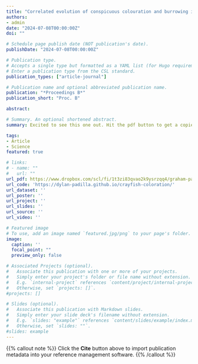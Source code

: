 ```yaml
---
title: "Correlated evolution of conspicuous colouration and burrowing in crayfish"
authors:
- admin
date: "2024-07-08T00:00:00Z"
doi: ""

# Schedule page publish date (NOT publication's date).
publishDate: "2024-07-08T00:00:00Z"

# Publication type.
# Accepts a single type but formatted as a YAML list (for Hugo requirements).
# Enter a publication type from the CSL standard.
publication_types: ["article-journal"]

# Publication name and optional abbreviated publication name.
publication: "*Proceedings B*"
publication_short: "Proc. B"

abstract:

# Summary. An optional shortened abstract.
summary: Excited to see this one out. Hit the pdf button to get a copie of the paper. Do not hesitate to reach out in case you have questions.

tags:
- Article
- Science
featured: true

# links:
# - name: ""
#   url: ""
url_pdf: https://www.dropbox.com/scl/fi/1t3zi83qvao2k9ysrzqq4/graham-padilla-perez-2024-correlated-evolution-of-conspicuous-colouration-and-burrowing-in-crayfish.pdf?rlkey=jbe17hvlezxrdschrw03jmpay&dl=0
url_code: 'https://dylan-padilla.github.io/crayfish-coloration/'
url_dataset: ''
url_poster: ''
url_project: ''
url_slides: ''
url_source: ''
url_video: ''

# Featured image
# To use, add an image named `featured.jpg/png` to your page's folder. 
image:
  caption: ''
  focal_point: ""
  preview_only: false

# Associated Projects (optional).
#   Associate this publication with one or more of your projects.
#   Simply enter your project's folder or file name without extension.
#   E.g. `internal-project` references `content/project/internal-project/index.md`.
#   Otherwise, set `projects: []`.
#projects: []

# Slides (optional).
#   Associate this publication with Markdown slides.
#   Simply enter your slide deck's filename without extension.
#   E.g. `slides: "example"` references `content/slides/example/index.md`.
#   Otherwise, set `slides: ""`.
#slides: example
---
```


{{% callout note %}}
Click the **Cite** button above to import publication metadata into your reference management software.
{{% /callout %}}
